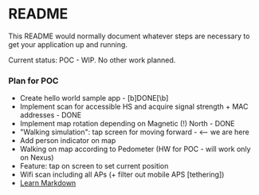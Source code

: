 # README #

This README would normally document whatever steps are necessary to get your application up and running.

Current status: POC - WIP. No other work planned.

### Plan for POC ###

* Create hello world sample app - [b]DONE[\b]
* Implement scan for accessible HS and acquire signal strength + MAC addresses - DONE
* Implement map rotation depending on Magnetic (!) North - DONE
* "Walking simulation": tap screen for moving forward - <-- we are here
* Add person indicator on map
* Walking on map according to Pedometer (HW for POC - will work only on Nexus) 
* Feature: tap on screen to set current position
* Wifi scan including all APs (+ filter out mobile APS [tethering])
* [Learn Markdown](https://bitbucket.org/tutorials/markdowndemo)
